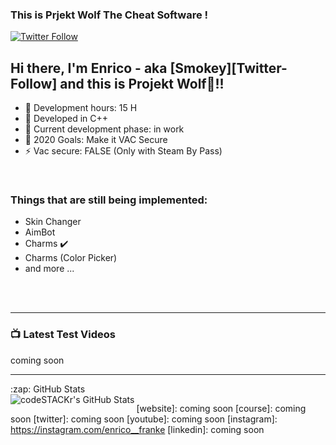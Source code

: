 ### This is Prjekt Wolf The Cheat Software !

[![Twitter Follow](https://img.shields.io/twitter/follow/codeSTACKr?color=1DA1F2&logo=twitter&style=for-the-badge)](https://twitter.com/intent/follow?original_referer=https%3A%2F%2Fgithub.com%2FcodeSTACKr&screen_name=codeSTACKr)

## Hi there, I'm Enrico - aka [Smokey][Twitter-Follow] and this is Projekt Wolf👋!!

- 🔭 Development hours: 15 H
- 🌱  Developed in C++ 
- 👯 Current development phase: in work
- 🥅 2020 Goals: Make it VAC Secure
- ⚡ Vac secure: FALSE (Only with Steam By Pass)

<br />

### Things that are still being implemented:

- Skin Changer
- AimBot
- Charms ✔️
- Charms (Color Picker)
- and more ...

<br />
<br />

---

### 📺 Latest Test Videos

<!-- YOUTUBE:START -->
coming soon
<!-- YOUTUBE:END -->

---
  <summary>:zap: GitHub Stats</summary>

  <img align="left" alt="codeSTACKr's GitHub Stats" src="https://github-readme-stats.codestackr.vercel.app/api?username=codeSTACKr&show_icons=true&hide_border=true" />

</details>

[website]: coming soon
[course]: coming soon
[twitter]: coming soon
[youtube]: coming soon
[instagram]: https://instagram.com/enrico__franke
[linkedin]: coming soon
